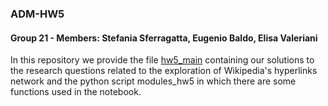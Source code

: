 ### ADM-HW5

#### Group 21 - Members: Stefania Sferragatta, Eugenio Baldo, Elisa Valeriani

In this repository we provide the file [hw5_main](https://nbviewer.jupyter.org/github/StefaniaSferragatta/ADM-HW5/blob/main/hw5_main.ipynb) containing our solutions to the research questions related to the exploration of Wikipedia's hyperlinks network and the python script modules_hw5 in which there are some functions used in the notebook.
